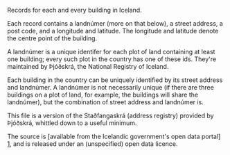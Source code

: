 Records for each and every building in Iceland.

Each record contains a landnúmer (more on that below), a street address, a post
code, and a longitude and latitude. The longitude and latitude denote the centre
point of the building.

A landnúmer is a unique identifer for each plot of land containing at least one
building; every such plot in the country has one of these ids. They're
maintained by Þjóðskrá, the National Registry of Iceland.

Each building in the country can be uniquely identified by its street address
and landnúmer.  A landnúmer is not necessarily unique (if there are three
buildings on a plot of land, for example, the buildings will share the
landnúmer), but the combination of street address and landnúmer is.

This file is a version of the Staðfangaskrá (address registry) provided by
Þjóðskrá, whittled down to a useful minimum.

The source is [available from the Icelandic government's open data portal] [1],
and is released under an (unspecified) open data licence.

[1]: http://opingogn.is/dataset/stadfangaskra
